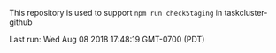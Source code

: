 This repository is used to support `npm run checkStaging` in taskcluster-github

Last run: Wed Aug 08 2018 17:48:19 GMT-0700 (PDT)